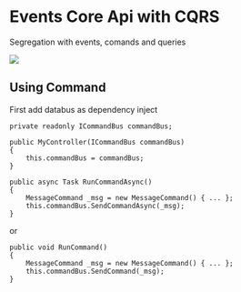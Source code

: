 # Events Core Api with CQRS 
Segregation with events, comands and queries

![](http://www.ouarzy.com/wp-content/uploads/2016/09/cqsr_pattern.png)

## Using Command
First add databus as dependency inject
```
private readonly ICommandBus commandBus;

public MyController(ICommandBus commandBus)
{
    this.commandBus = commandBus;
}

public async Task RunCommandAsync()
{
    MessageCommand _msg = new MessageCommand() { ... };
    this.commandBus.SendCommandAsync(_msg);
}
```
or 
```
public void RunCommand()
{
    MessageCommand _msg = new MessageCommand() { ... };
    this.commandBus.SendCommand(_msg);
}
```

